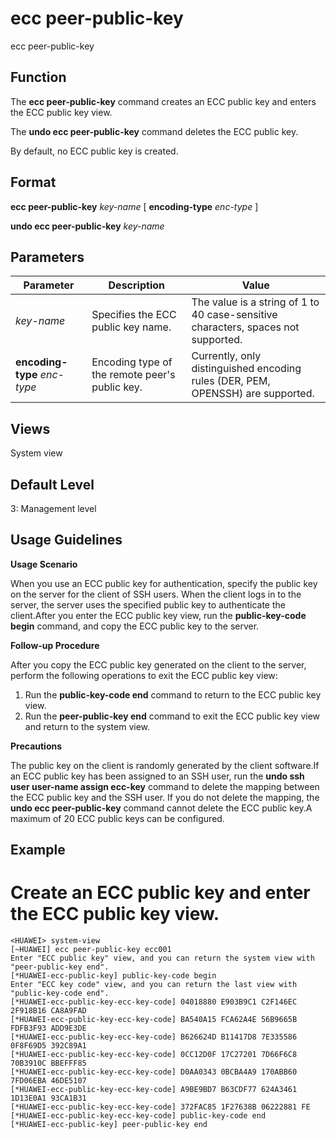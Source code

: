 ecc peer-public-key
===================

ecc peer-public-key

Function
--------



The **ecc peer-public-key** command creates an ECC public key and enters the ECC public key view.

The **undo ecc peer-public-key** command deletes the ECC public key.



By default, no ECC public key is created.


Format
------

**ecc peer-public-key** *key-name* [ **encoding-type** *enc-type* ]

**undo ecc peer-public-key** *key-name*


Parameters
----------

| Parameter | Description | Value |
| --- | --- | --- |
| *key-name* | Specifies the ECC public key name. | The value is a string of 1 to 40 case-sensitive characters, spaces not supported. |
| **encoding-type** *enc-type* | Encoding type of the remote peer's public key. | Currently, only distinguished encoding rules (DER, PEM, OPENSSH) are supported. |



Views
-----

System view


Default Level
-------------

3: Management level


Usage Guidelines
----------------

**Usage Scenario**

When you use an ECC public key for authentication, specify the public key on the server for the client of SSH users. When the client logs in to the server, the server uses the specified public key to authenticate the client.After you enter the ECC public key view, run the **public-key-code begin** command, and copy the ECC public key to the server.

**Follow-up Procedure**

After you copy the ECC public key generated on the client to the server, perform the following operations to exit the ECC public key view:

1. Run the **public-key-code end** command to return to the ECC public key view.
2. Run the **peer-public-key end** command to exit the ECC public key view and return to the system view.

**Precautions**

The public key on the client is randomly generated by the client software.If an ECC public key has been assigned to an SSH user, run the **undo ssh user user-name assign ecc-key** command to delete the mapping between the ECC public key and the SSH user. If you do not delete the mapping, the **undo ecc peer-public-key** command cannot delete the ECC public key.A maximum of 20 ECC public keys can be configured.


Example
-------

# Create an ECC public key and enter the ECC public key view.
```
<HUAWEI> system-view
[~HUAWEI] ecc peer-public-key ecc001
Enter "ECC public key" view, and you can return the system view with "peer-public-key end".
[*HUAWEI-ecc-public-key] public-key-code begin
Enter "ECC key code" view, and you can return the last view with "public-key-code end".
[*HUAWEI-ecc-public-key-ecc-key-code] 04018880 E903B9C1 C2F146EC 2F918B16 CA8A9FAD
[*HUAWEI-ecc-public-key-ecc-key-code] BA540A15 FCA62A4E 56B9665B FDFB3F93 ADD9E3DE
[*HUAWEI-ecc-public-key-ecc-key-code] B626624D B11417D8 7E335586 0F8F69D5 392C89A1
[*HUAWEI-ecc-public-key-ecc-key-code] 0CC12D0F 17C27201 7D66F6C8 70B3910C BBEFFF85
[*HUAWEI-ecc-public-key-ecc-key-code] D0AA0343 0BCBA4A9 170ABB60 7FD06EBA 46DE5107
[*HUAWEI-ecc-public-key-ecc-key-code] A9BE9BD7 B63CDF77 624A3461 1D13E0A1 93CA1B31
[*HUAWEI-ecc-public-key-ecc-key-code] 372FAC85 1F27638B 06222881 FE
[*HUAWEI-ecc-public-key-ecc-key-code] public-key-code end
[*HUAWEI-ecc-public-key] peer-public-key end

```
